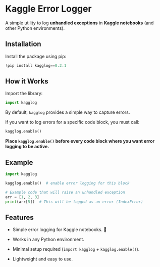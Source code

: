 # Kaggle Error Logger

A simple utility to log **unhandled exceptions** in **Kaggle notebooks** (and other Python environments).

## Installation

Install the package using pip:

```python
!pip install kagglog==0.2.1

```

## How it Works

Import the library:

```python
import kagglog

```

By default, `kagglog` provides a simple way to capture errors.

If you want to log errors for a specific code block, you must call:

```python
kagglog.enable()

```

**Place `kagglog.enable()` before every code block where you want error logging to be active.**

## Example

```python
import kagglog

kagglog.enable()  # enable error logging for this block

# Example code that will raise an unhandled exception
arr = [1, 2, 3]
print(arr[5])  # This will be logged as an error (IndexError)

```

## Features

- Simple error logging for Kaggle notebooks. 📓

- Works in any Python environment.

- Minimal setup required (`import kagglog` + `kagglog.enable()`).

- Lightweight and easy to use.

